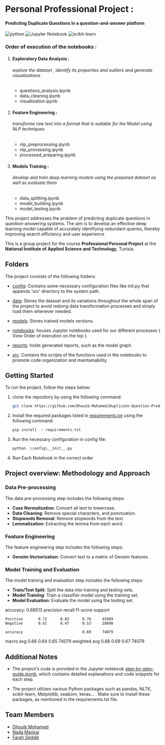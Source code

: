 # Personal Professional Project :
#### Predicting Duplicate Questions in a question-and-answer platform

![python](https://img.shields.io/badge/Python-3776AB?style=for-the-badge&logo=python&logoColor=white)
![Jupyter Notebook](https://img.shields.io/badge/jupyter-%23FA0F00.svg?style=for-the-badge&logo=jupyter&logoColor=white)
![scikit-learn](https://img.shields.io/badge/scikit--learn-%23F7931E.svg?style=for-the-badge&logo=scikit-learn&logoColor=white)

### Order of execution of the notebooks :

1. #### Exploratory Data Analysis :
     ###### explore the dataset , identify its properties and outliers and generate visualizations
   * questions_analysis.ipynb
   * data_cleaning.ipynb
   * visualization.ipynb
   
2. #### Feature Engineering :
      ###### transforme raw text into a format that is suitable for the Model using NLP techniques
    * nlp_preprocessing.ipynb
    * nlp_processing.ipynb
    * processed_preparing.ipynb
   
3. #### Models Training :
      ###### develop and train deep learning models using the prepared dataset as well as evaluate them
    * data_splitting.ipynb
    * model_building.ipynb
    * model_testing.ipynb

This project addresses the problem of predicting duplicate questions in question-answering systems. The aim is to develop an effective deep learning model capable of accurately identifying redundant queries, thereby improving search efficiency and user experience

This is a group project for the course **Professional Personal Project** at the **National Institute of Applied Science and Technology**, Tunisia.

## Folders

The project consists of the following folders:

- [config](/config): Contains some necessary configuration files like init.py that appends 'src' directory to the system path.

- [data](/data): Stores the dataset and its variations throughout the whole span of the project to avoid redoing data transformation processes and simply load them whenever needed.

- [models](/models): Stores trained models versions.
   
- [notebooks](/notebooks): houses Jupyter notebooks used for our different processes ( View Order of execution on the top ).
   
- [reports](/reports): holds generated reports, such as the model graph.

- [src](/src): Contains the scripts of the functions used in the notebooks to promote code organization and maintainability.

## Getting Started

To run the project, follow the steps below:

1. clone the repository by using the following command:

    ```bash
    git clone https://github.com/Dhouib-Mohamed/Duplicate-Question-Predictor
    ```

2. Install the required packages listed in [requirements.txt](requirements.txt) using the following command:
    
    ```bash
    pip install -r requirements.txt
    ```
3. Run the necessary configuration in config file:

     ```bash
     python .\config\__init__.py
     ```

4. Run Each Notebook in the correct order

## Project overview: Methodology and Approach

### Data Pre-processing

The data pre-processing step includes the following steps:
- **Case Normalization**: Convert all text to lowercase.
- **Data Cleaning**: Remove special characters, and ponctuation.
- **Stopwords Removal**: Remove stopwords from the text.
- **Lemmalization**: Extracting the lemma from each word.

### Feature Engineering

The feature engineering step includes the following steps:
- **Gensim Vectorization**: Convert text to a matrix of Gensim features.

### Model Training and Evaluation

The model training and evaluation step includes the following steps:
- **Train/Test Split**: Split the data into training and testing sets.
- **Model Training**: Train a classifier model using the training set.
- **Model Evaluation**: Evaluate the model using the testing set.
  
accuracy:   0.68513
              precision    recall  f1-score   support

    Positive       0.72      0.82      0.76     45989
    Negative       0.61      0.47      0.53     28090

    accuracy                           0.69     74079
   macro avg       0.66      0.64      0.65     74079
weighted avg       0.68      0.69      0.67     74079


## Additional Notes

- The project's code is provided in the Jupyter notebook [step-by-step-guide.ipynb](/Step-by-step-guide.ipynb), which contains detailed explanations and code snippets for each step.

- The project utilizes various Python packages such as pandas, NLTK, scikit-learn, Matplotlib, seaborn, keras... . Make sure to install these packages, as mentioned in the requirements.txt file.

## Team Members
- [Dhouib Mohamed](https://github.com/Dhouib-Mohamed)
- [Nada Mankai](https://github.com/nadamankai)
- [Farah Seddik](https://github.com/farahsedd)
